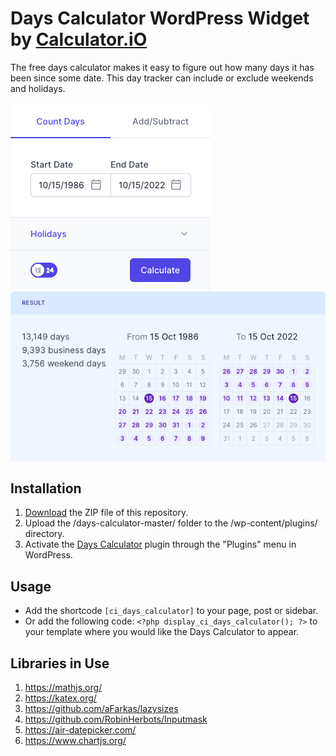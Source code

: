 # Days Calculator WordPress Widget by [Calculator.iO](https://www.calculator.io/ "Calculator.iO Homepage")

The free days calculator makes it easy to figure out how many days it has been since some date. This day tracker can include or exclude weekends and holidays.

![Days Calculator Input Form](/assets/images/screenshot-1.png "Days Calculator Input Form")
![Days Calculator Calculation Results](/assets/images/screenshot-2.png "Days Calculator Calculation Results")

## Installation

1. [Download](https://github.com/pub-calculator-io/age-calculator/archive/refs/heads/master.zip) the ZIP file of this repository.
2. Upload the /days-calculator-master/ folder to the /wp-content/plugins/ directory.
3. Activate the [Days Calculator](https://www.calculator.io/days-calculator/ "Days Calculator Homepage") plugin through the "Plugins" menu in WordPress.

## Usage
* Add the shortcode `[ci_days_calculator]` to your page, post or sidebar.
* Or add the following code: `<?php display_ci_days_calculator(); ?>` to your template where you would like the Days Calculator to appear.

## Libraries in Use
1. https://mathjs.org/
2. https://katex.org/
3. https://github.com/aFarkas/lazysizes
4. https://github.com/RobinHerbots/Inputmask
5. https://air-datepicker.com/
6. https://www.chartjs.org/
